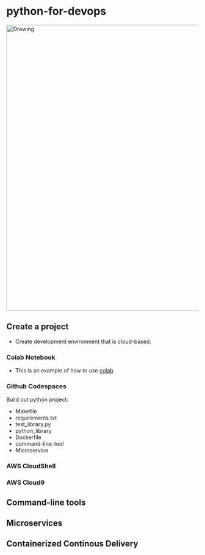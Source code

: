 # python-for-devops


<img width="749" alt="Drawing" src="https://user-images.githubusercontent.com/49781637/195133059-25452a87-03da-4aee-b6e3-3a0f13e67757.png">


## Create a project 

* Create development environment that is cloud-based: 

### Colab Notebook

* This is an example of how to use [colab](https://github.com/hymavathi99/python-for-devops/blob/main/getting_started_python.ipynb)

### Github Codespaces

Build out python project:

* Makefile
* requirements.txt
* test_library.py
* python_library
* Dockerfile
* command-line-tool
* Microservice


### AWS CloudShell 
### AWS Cloud9

## Command-line tools

## Microservices

## Containerized Continous Delivery

